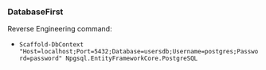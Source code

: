 ### DatabaseFirst

Reverse Engineering command:
- `Scaffold-DbContext "Host=localhost;Port=5432;Database=usersdb;Username=postgres;Password=password" Npgsql.EntityFrameworkCore.PostgreSQL`